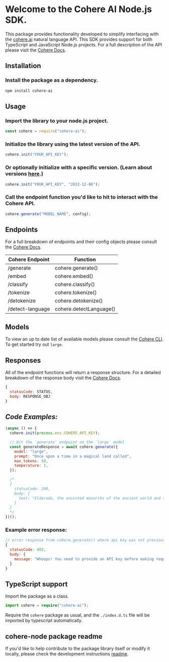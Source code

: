 # Welcome to the Cohere AI Node.js SDK.

This package provides functionality developed to simplify interfacing with the [cohere.ai](https://cohere.ai) natural language API. This SDK provides support for both TypeScript and JavaScript Node.js projects. For a full description of the API please visit the [Cohere Docs](https://docs.cohere.ai/).

## Installation

### Install the package as a dependency.

```bash
npm install cohere-ai
```

## Usage

### Import the library to your node.js project.

```js
const cohere = require("cohere-ai");
```

### Initialize the library using the latest version of the API.

```js
cohere.init("YOUR_API_KEY");
```

### Or optionally initialize with a specific version. (Learn about versions [here](https://docs.cohere.ai/versions-reference).)

```js
cohere.init("YOUR_API_KEY", "2022-12-06");
```

### Call the endpoint function you'd like to hit to interact with the Cohere API.

```js
cohere.generate("MODEL_NAME", config);
```

## Endpoints

For a full breakdown of endpoints and their config objects please consult the [Cohere Docs](https://docs.cohere.ai/).

| Cohere Endpoint  | Function                |
| ---------------- | ----------------------- |
| /generate        | cohere.generate()       |
| /embed           | cohere.embed()          |
| /classify        | cohere.classify()       |
| /tokenize        | cohere.tokenize()       |
| /detokenize      | cohere.detokenize()     |
| /detect-language | cohere.detectLanguage() |

## Models

To view an up to date list of available models please consult the [Cohere CLI](https://docs.cohere.ai/command/). To get started try out `large`.

## Responses

All of the endpoint functions will return a response structure. For a detailed breakdown of the response body visit the [Cohere Docs](https://docs.cohere.ai/).

```js
{
  statusCode: STATUS,
  body: RESPONSE_OBJ
}
```

## _Code Examples:_

```js
(async () => {
  cohere.init(process.env.COHERE_API_KEY);

  // Hit the `generate` endpoint on the `large` model
  const generateResponse = await cohere.generate({
    model: "large",
    prompt: "Once upon a time in a magical land called",
    max_tokens: 50,
    temperature: 1,
  });

  /*
  {
    statusCode: 200,
    body: {
      text: "Eldorado, the anointed monarchs of the ancient world and the ruling family were divided into three kingdoms, each of which was ruled by an individual leader."
    }
  }
  */
})();
```

### Example error response:

```js
// error response from cohere.generate() where api key was not previously provided.
{
  statusCode: 403,
  body: {
    message: "Whoops! You need to provide an API key before making requests. Try cohere.init(YOUR_KEY)."
  }
}

```

## TypeScript support

Import the package as a class.

```ts
import cohere = require("cohere-ai");
```

Require the `cohere` package as usual, and the `./index.d.ts` file will be imported by typescript automatically.

## cohere-node package readme

If you'd like to help contribute to the package library itself or modify it locally, please check the development instructions [readme](https://github.com/cohere-ai/cohere-node/blob/main/DEV.md).
